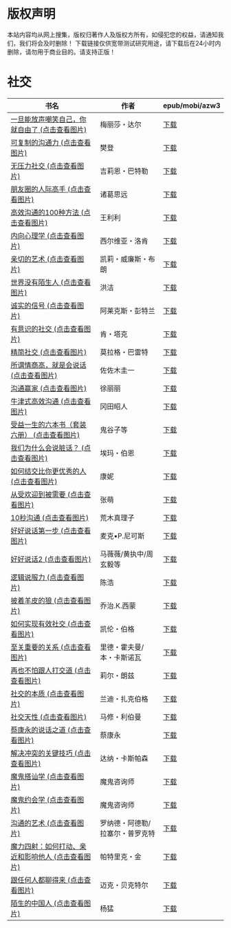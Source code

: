 # 版权声明

本站内容均从网上搜集，版权归著作人及版权方所有，如侵犯您的权益，请通知我们，我们将会及时删除！ 下载链接仅供宽带测试研究用途，请下载后在24小时内删除，请勿用于商业目的。请支持正版！

# 社交

| 书名 | 作者 | epub/mobi/azw3 |
| --- | --- | --- |
| [一旦能放声嘲笑自己，你就自由了 (点击查看图片)](https://www.dushupai.com/attachment/2024/06/12/2d8ef6cb8097016e.jpg) | 梅丽莎・达尔 | [下载](https://url89.ctfile.com/f/31084289-1375499704-86a34e?p=8866) |
| [可复制的沟通力 (点击查看图片)](https://www.dushupai.com/attachment/2024/06/11/7b71a94d00415f5a.jpg) | 樊登 | [下载](https://url89.ctfile.com/f/31084289-1375509097-19917b?p=8866) |
| [无压力社交 (点击查看图片)](https://www.dushupai.com/attachment/2024/06/11/d8c2614099cd2df1.jpg) | 吉莉恩・巴特勒 | [下载](https://url89.ctfile.com/f/31084289-1375512292-5b84b2?p=8866) |
| [朋友圈的人际高手 (点击查看图片)](https://www.dushupai.com/attachment/2024/06/10/47fb8a7e8ff20200.jpg) | 诸葛思远 | [下载](https://url89.ctfile.com/f/31084289-1356997123-04d286?p=8866) |
| [高效沟通的100种方法 (点击查看图片)](https://www.dushupai.com/attachment/2024/06/10/6276cb8f7ec34e8c.jpg) | 王利利 | [下载](https://url89.ctfile.com/f/31084289-1356996181-799df3?p=8866) |
| [内向心理学 (点击查看图片)](https://www.dushupai.com/attachment/2024/06/09/ff02240e4d81c58b.jpg) | 西尔维亚・洛肯 | [下载](https://url89.ctfile.com/f/31084289-1356991714-0881f2?p=8866) |
| [亲切的艺术 (点击查看图片)](https://www.dushupai.com/attachment/2024/06/09/23441de55ccb7a91.jpg) | 凯莉・威廉斯・布朗 | [下载](https://url89.ctfile.com/f/31084289-1356990370-2c27d7?p=8866) |
| [世界没有陌生人 (点击查看图片)](https://www.dushupai.com/attachment/2024/06/09/83b3595c76fabc8f.jpg) | 洪洁 | [下载](https://url89.ctfile.com/f/31084289-1356990346-669e7d?p=8866) |
| [诚实的信号 (点击查看图片)](https://www.dushupai.com/attachment/2024/06/09/00133b1fdd439848.jpg) | 阿莱克斯・彭特兰 | [下载](https://url89.ctfile.com/f/31084289-1356985837-5c02e3?p=8866) |
| [有意识的社交 (点击查看图片)](https://www.dushupai.com/attachment/2024/06/09/a9e5977050cca3ab.jpg) | 肯・塔克 | [下载](https://url89.ctfile.com/f/31084289-1357054297-134471?p=8866) |
| [精简社交 (点击查看图片)](https://www.dushupai.com/attachment/2024/06/08/df791e57878d2569.jpg) | 莫拉格・巴雷特 | [下载](https://url89.ctfile.com/f/31084289-1357051432-be062d?p=8866) |
| [所谓情商高，就是会说话 (点击查看图片)](https://www.dushupai.com/attachment/2024/06/08/6f5ef67df0d98975.jpg) | 佐佐木圭一 | [下载](https://url89.ctfile.com/f/31084289-1357051300-93b8c2?p=8866) |
| [沟通赢家 (点击查看图片)](https://www.dushupai.com/attachment/2024/06/08/a5638709c1f78a38.jpg) | 徐丽丽 | [下载](https://url89.ctfile.com/f/31084289-1357049902-070654?p=8866) |
| [牛津式高效沟通 (点击查看图片)](https://www.dushupai.com/attachment/2024/06/08/d8cebc95df0659e8.jpg) | 冈田昭人 | [下载](https://url89.ctfile.com/f/31084289-1357049764-daf2f8?p=8866) |
| [受益一生的六本书（套装六册） (点击查看图片)](https://www.dushupai.com/attachment/2024/06/08/b1363b7c3a3d0579.jpg) | 鬼谷子等 | [下载](https://url89.ctfile.com/f/31084289-1357048375-6faf9f?p=8866) |
| [我们为什么会说脏话？ (点击查看图片)](https://www.dushupai.com/attachment/2024/06/07/31923295d798545f.jpg) | 埃玛・伯恩 | [下载](https://url89.ctfile.com/f/31084289-1357039573-d271a0?p=8866) |
| [如何结交比你更优秀的人 (点击查看图片)](https://www.dushupai.com/attachment/2024/06/07/3230df7aedf89ab1.jpg) | 康妮 | [下载](https://url89.ctfile.com/f/31084289-1357037278-b7145a?p=8866) |
| [从受欢迎到被需要 (点击查看图片)](https://www.dushupai.com/attachment/2024/06/06/e5241d58ee55a324.jpg) | 张萌 | [下载](https://url89.ctfile.com/f/31084289-1357033780-0124f0?p=8866) |
| [10秒沟通 (点击查看图片)](https://www.dushupai.com/attachment/2024/06/06/e03df812b9154968.jpg) | 荒木真理子 | [下载](https://url89.ctfile.com/f/31084289-1357032049-c8544d?p=8866) |
| [好好说话第一步 (点击查看图片)](https://www.dushupai.com/attachment/2024/06/06/f63b8dc3c0ff6fe1.jpg) | 麦克▪P.尼可斯 | [下载](https://url89.ctfile.com/f/31084289-1357030528-0e2cad?p=8866) |
| [好好说话2 (点击查看图片)](https://www.dushupai.com/attachment/2024/06/04/f34308848d705bfb.jpg) | 马薇薇/黄执中/周玄毅等 | [下载](https://url89.ctfile.com/f/31084289-1357023565-2c9eb4?p=8866) |
| [逻辑说服力 (点击查看图片)](https://www.dushupai.com/attachment/2024/06/03/df48fa0343c89a55.jpg) | 陈浩 | [下载](https://url89.ctfile.com/f/31084289-1357020013-f61abe?p=8866) |
| [披着羊皮的狼 (点击查看图片)](https://www.dushupai.com/attachment/2024/06/03/d1bebba3d115c3d4.jpg) | 乔治.K.西蒙 | [下载](https://url89.ctfile.com/f/31084289-1357018948-a7cfe4?p=8866) |
| [如何实现有效社交 (点击查看图片)](https://www.dushupai.com/attachment/2024/06/03/34478d1591bc96cc.jpg) | 凯伦・伯格 | [下载](https://url89.ctfile.com/f/31084289-1357018606-3ed13e?p=8866) |
| [至关重要的关系 (点击查看图片)](https://www.dushupai.com/attachment/2024/06/03/c22a257e73980052.jpg) | 里德・霍夫曼/本・卡斯诺瓦 | [下载](https://url89.ctfile.com/f/31084289-1357018369-4bb227?p=8866) |
| [再也不怕跟人打交道 (点击查看图片)](https://www.dushupai.com/attachment/2024/06/03/97611dfcfcc01ab3.jpg) | 莉尔・朗兹 | [下载](https://url89.ctfile.com/f/31084289-1357017346-709daf?p=8866) |
| [社交的本质 (点击查看图片)](https://www.dushupai.com/attachment/2024/06/03/6fca0b35fb25512c.jpg) | 兰迪・扎克伯格 | [下载](https://url89.ctfile.com/f/31084289-1357017229-842413?p=8866) |
| [社交天性 (点击查看图片)](https://www.dushupai.com/attachment/2024/06/03/5fce3b8531f53eb1.jpg) | 马修・利伯曼 | [下载](https://url89.ctfile.com/f/31084289-1357015453-2d3770?p=8866) |
| [蔡康永的说话之道 (点击查看图片)](https://www.dushupai.com/attachment/2024/06/02/61a95275a92d3908.jpg) | 蔡康永 | [下载](https://url89.ctfile.com/f/31084289-1357014031-30040b?p=8866) |
| [解决冲突的关键技巧 (点击查看图片)](https://www.dushupai.com/attachment/2024/06/02/3a72eb8de111f421.jpg) | 达纳・卡斯帕森 | [下载](https://url89.ctfile.com/f/31084289-1357011205-94db6d?p=8866) |
| [魔鬼搭讪学 (点击查看图片)](https://www.dushupai.com/attachment/2024/06/02/3b6bc74683bf26b7.jpg) | 魔鬼咨询师 | [下载](https://url89.ctfile.com/f/31084289-1357008955-2d8a9c?p=8866) |
| [魔鬼约会学 (点击查看图片)](https://www.dushupai.com/attachment/2024/06/02/9df1e0e5c762edd7.jpg) | 魔鬼咨询师 | [下载](https://url89.ctfile.com/f/31084289-1357008952-8a6737?p=8866) |
| [沟通的艺术 (点击查看图片)](https://www.dushupai.com/attachment/2024/06/01/de4f3d14cfea2e02.jpg) | 罗纳德・阿德勒/拉塞尔・普罗克特  | [下载](https://url89.ctfile.com/f/31084289-1357007599-0cfe43?p=8866) |
| [魔力四射：如何打动、亲近和影响他人 (点击查看图片)](https://www.dushupai.com/attachment/2024/06/01/bc8fb6c626f61a48.jpg) | 帕特里克・金 | [下载](https://url89.ctfile.com/f/31084289-1357007509-2c24b0?p=8866) |
| [跟任何人都聊得来 (点击查看图片)](https://www.dushupai.com/attachment/2024/06/01/9ab1bd47d372ec1e.jpg) | 迈克・贝克特尔 | [下载](https://url89.ctfile.com/f/31084289-1357007068-9dafb2?p=8866) |
| [陌生的中国人 (点击查看图片)](https://www.dushupai.com/attachment/2024/06/01/811b562a18a3388f.jpg) | 杨猛 | [下载](https://url89.ctfile.com/f/31084289-1357005721-fc7d62?p=8866) |
